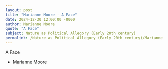 ```yaml
---
layout: post
title: "Marianne Moore - A Face"
date: 2024-12-30 12:00:00 -0000
author: Marianne Moore
quote: "A Face"
subject: Nature as Political Allegory (Early 20th century)
permalink: /Nature as Political Allegory (Early 20th century)/Marianne Moore/Marianne Moore - A Face
---
```


A Face

- Marianne Moore
